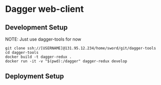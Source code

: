 # Dagger web-client

## Development Setup
NOTE: Just use dagger-tools for now
```
git clone ssh://[USERNAME]@131.95.12.234/home/sword/git/dagger-tools
cd dagger-tools
docker build -t dagger-redux .
docker run -it -v "$(pwd):/dagger" dagger-redux develop
```

## Deployment Setup
